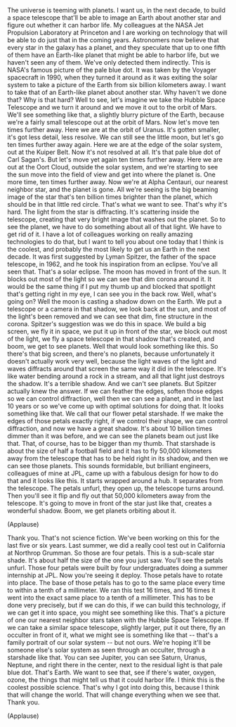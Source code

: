 
The universe is teeming with planets.
I want us, in the next decade,
to build a space telescope that&#39;ll be able to image
an Earth about another star
and figure out whether it can harbor life.
My colleagues at the NASA
Jet Propulsion Laboratory
at Princeton and I are working on technology
that will be able to do just that in the coming years.
Astronomers now believe that every star
in the galaxy has a planet,
and they speculate that up to one fifth of them
have an Earth-like planet
that might be able to harbor life,
but we haven&#39;t seen any of them.
We&#39;ve only detected them indirectly.
This is NASA&#39;s famous picture of the pale blue dot.
It was taken by the Voyager spacecraft in 1990,
when they turned it around as
it was exiting the solar system
to take a picture of the Earth
from six billion kilometers away.
I want to take that
of an Earth-like planet about another star.
Why haven&#39;t we done that? Why is that hard?
Well to see, let&#39;s imagine we take
the Hubble Space Telescope
and we turn it around and we move it out
to the orbit of Mars.
We&#39;ll see something like that,
a slightly blurry picture of the Earth,
because we&#39;re a fairly small telescope
out at the orbit of Mars.
Now let&#39;s move ten times further away.
Here we are at the orbit of Uranus.
It&#39;s gotten smaller, it&#39;s got less detail, less resolve.
We can still see the little moon,
but let&#39;s go ten times further away again.
Here we are at the edge of the solar system,
out at the Kuiper Belt.
Now it&#39;s not resolved at all.
It&#39;s that pale blue dot of Carl Sagan&#39;s.
But let&#39;s move yet again ten times further away.
Here we are out at the Oort Cloud,
outside the solar system,
and we&#39;re starting to see the sun
move into the field of view
and get into where the planet is.
One more time, ten times further away.
Now we&#39;re at Alpha Centauri,
our nearest neighbor star,
and the planet is gone.
All we&#39;re seeing is the big beaming image of the star
that&#39;s ten billion times brighter than the planet,
which should be in that little red circle.
That&#39;s what we want to see. That&#39;s why it&#39;s hard.
The light from the star is diffracting.
It&#39;s scattering inside the telescope,
creating that very bright image
that washes out the planet.
So to see the planet,
we have to do something about all of that light.
We have to get rid of it.
I have a lot of colleagues working on
really amazing technologies to do that,
but I want to tell you about one today
that I think is the coolest,
and probably the most likely to get us an Earth
in the next decade.
It was first suggested by Lyman Spitzer,
the father of the space telescope, in 1962,
and he took his inspiration from an eclipse.
You&#39;ve all seen that. That&#39;s a solar eclipse.
The moon has moved in front of the sun.
It blocks out most of the light
so we can see that dim corona around it.
It would be the same thing if I put my thumb up
and blocked that spotlight
that&#39;s getting right in my eye,
I can see you in the back row.
Well, what&#39;s going on?
Well the moon
is casting a shadow down on the Earth.
We put a telescope or a camera in that shadow,
we look back at the sun,
and most of the light&#39;s been removed
and we can see that dim, fine structure
in the corona.
Spitzer&#39;s suggestion was we do this in space.
We build a big screen, we fly it in space,
we put it up in front of the star,
we block out most of the light,
we fly a space telescope in
that shadow that&#39;s created,
and boom, we get to see planets.
Well that would look something like this.
So there&#39;s that big screen,
and there&#39;s no planets,
because unfortunately it doesn&#39;t
actually work very well,
because the light waves of the light and waves
diffracts around that screen
the same way it did in the telescope.
It&#39;s like water bending around a rock in a stream,
and all that light just destroys the shadow.
It&#39;s a terrible shadow. And we can&#39;t see planets.
But Spitzer actually knew the answer.
If we can feather the edges, soften those edges
so we can control diffraction,
well then we can see a planet,
and in the last 10 years or so we&#39;ve come up
with optimal solutions for doing that.
It looks something like that.
We call that our flower petal starshade.
If we make the edges of those petals exactly right,
if we control their shape,
we can control diffraction,
and now we have a great shadow.
It&#39;s about 10 billion times dimmer than it was before,
and we can see the planets beam out just like that.
That, of course, has to be bigger than my thumb.
That starshade is about
the size of half a football field
and it has to fly 50,000 kilometers
away from the telescope
that has to be held right in its shadow,
and then we can see those planets.
This sounds formidable,
but brilliant engineers, colleagues of mine at JPL,
came up with a fabulous design for how to do that
and it looks like this.
It starts wrapped around a hub.
It separates from the telescope.
The petals unfurl, they open up,
the telescope turns around.
Then you&#39;ll see it flip and fly out
that 50,000 kilometers away from the telescope.
It&#39;s going to move in front of the star
just like that, creates a wonderful shadow.
Boom, we get planets orbiting about it.

(Applause)

Thank you.
That&#39;s not science fiction.
We&#39;ve been working on this
for the last five or six years.
Last summer, we did a really cool test
out in California at Northrop Grumman.
So those are four petals.
This is a sub-scale star shade.
It&#39;s about half the size of the one you just saw.
You&#39;ll see the petals unfurl.
Those four petals were built by four undergraduates
doing a summer internship at JPL.
Now you&#39;re seeing it deploy.
Those petals have to rotate into place.
The base of those petals
has to go to the same place every time
to within a tenth of a millimeter.
We ran this test 16 times,
and 16 times it went into the exact same place
to a tenth of a millimeter.
This has to be done very precisely,
but if we can do this, if we can build this technology,
if we can get it into space,
you might see something like this.
That&#39;s a picture of one our nearest neighbor stars
taken with the Hubble Space Telescope.
If we can take a similar space telescope,
slightly larger,
put it out there,
fly an occulter in front of it,
what we might see is something like that --
that&#39;s a family portrait of our
solar system -- but not ours.
We&#39;re hoping it&#39;ll be someone else&#39;s solar system
as seen through an occulter,
through a starshade like that.
You can see Jupiter, you can see Saturn,
Uranus, Neptune, and right there in the center,
next to the residual light
is that pale blue dot. That&#39;s Earth.
We want to see that, see if there&#39;s water,
oxygen, ozone,
the things that might tell us that it could harbor life.
I think this is the coolest possible science.
That&#39;s why I got into doing this,
because I think that will change the world.
That will change everything when we see that.
Thank you.

(Applause)

